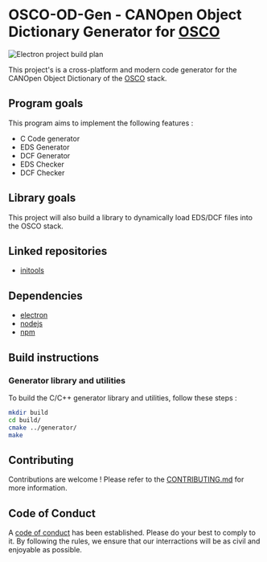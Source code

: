# OSCO-OD-Gen - CANOpen Object Dictionary Generator for [OSCO](https://github.com/Clovel/OSCO)

![Electron project build plan](https://github.com/Clovel/OSCO-OD-Gen/workflows/Electron%20project%20build%20plan/badge.svg?branch=master)

This project's is a cross-platform and modern code generator for the CANOpen Object Dictionary of the [OSCO](https://github.com/Clovel/OSCO) stack.

## Program goals
This program aims to implement the following features :
- C Code generator
- EDS Generator
- DCF Generator
- EDS Checker
- DCF Checker

## Library goals
This project will also build a library to dynamically load EDS/DCF files into the OSCO stack.

## Linked repositories
- [initools](https://github.com/Clovel/initools)

## Dependencies
- [electron](https://github.com/electron/electron)
- [nodejs](https://github.com/nodejs/node)
- [npm](https://github.com/npm/cli)

## Build instructions
### Generator library and utilities
To build the C/C++ generator library and utilities, follow these steps :
```bash
mkdir build
cd build/
cmake ../generator/
make
```

## Contributing
Contributions are welcome !
Please refer to the [CONTRIBUTING.md](https://github.com/Clovel/OSCO/blob/master/CONTRIBUTING.md) for more information.

## Code of Conduct
A [code of conduct](https://github.com/Clovel/OSCO/blob/master/CODE_OF_CONDUCT.md) has been established. Please do your best to comply to it.
By following the rules, we ensure that our interractions will be as civil and enjoyable as possible.
